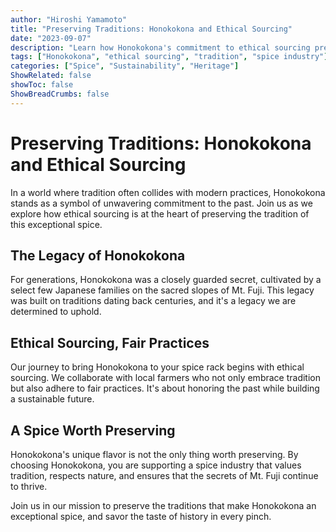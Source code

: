 ```yaml
---
author: "Hiroshi Yamamoto"
title: "Preserving Traditions: Honokokona and Ethical Sourcing"
date: "2023-09-07"
description: "Learn how Honokokona's commitment to ethical sourcing preserves tradition and supports fair practices in the spice industry."
tags: ["Honokokona", "ethical sourcing", "tradition", "spice industry"]
categories: ["Spice", "Sustainability", "Heritage"]
ShowRelated: false
showToc: false
ShowBreadCrumbs: false
---
```


# Preserving Traditions: Honokokona and Ethical Sourcing

In a world where tradition often collides with modern practices, Honokokona stands as a symbol of unwavering commitment to the past. Join us as we explore how ethical sourcing is at the heart of preserving the tradition of this exceptional spice.

## The Legacy of Honokokona

For generations, Honokokona was a closely guarded secret, cultivated by a select few Japanese families on the sacred slopes of Mt. Fuji. This legacy was built on traditions dating back centuries, and it's a legacy we are determined to uphold.

## Ethical Sourcing, Fair Practices

Our journey to bring Honokokona to your spice rack begins with ethical sourcing. We collaborate with local farmers who not only embrace tradition but also adhere to fair practices. It's about honoring the past while building a sustainable future.

## A Spice Worth Preserving

Honokokona's unique flavor is not the only thing worth preserving. By choosing Honokokona, you are supporting a spice industry that values tradition, respects nature, and ensures that the secrets of Mt. Fuji continue to thrive.

Join us in our mission to preserve the traditions that make Honokokona an exceptional spice, and savor the taste of history in every pinch.
